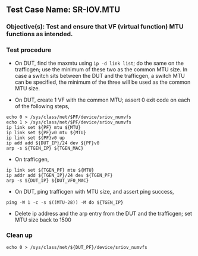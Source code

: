 
## Test Case Name: SR-IOV.MTU

### Objective(s): Test and ensure that VF (virtual function) MTU functions as intended.

### Test procedure

* On DUT, find the maxmtu using `ip -d link list`; do the same on the trafficgen; use the minimum of these two as the common MTU size. In case a switch sits between the DUT and the trafficgen, a switch MTU can be specified, the minimum of the three will be used as the common MTU size.

* On DUT, create 1 VF with the common MTU; assert 0 exit code on each of the following steps,
```
echo 0 > /sys/class/net/$PF/device/sriov_numvfs
echo 1 > /sys/class/net/$PF/device/sriov_numvfs
ip link set ${PF} mtu ${MTU}
ip link set ${PF}v0 mtu ${MTU}
ip link set ${PF}v0 up
ip add add ${DUT_IP}/24 dev ${PF}v0
arp -s ${TGEN_IP} ${TGEN_MAC}
```

* On trafficgen,
```
ip link set ${TGEN_PF} mtu ${MTU}
ip addr add ${TGEN_IP}/24 dev ${TGEN_PF}
arp -s ${DUT_IP} ${DUT_VF0_MAC}
```

* On DUT, ping trafficgen with MTU size, and assert ping success,
```
ping -W 1 -c -s $((MTU-28)) -M do ${TGEN_IP}
```

* Delete ip address and the arp entry from the DUT and the trafficgen; set MTU size back to 1500

### Clean up
```
echo 0 > /sys/class/net/${DUT_PF}/device/sriov_numvfs
```
